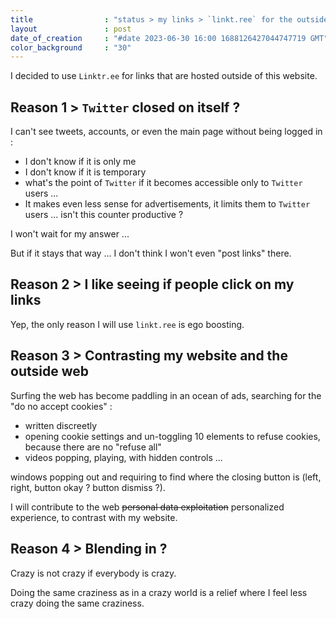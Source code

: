 ```yaml
---
title                : "status > my links > `linkt.ree` for the outside"
layout               : post
date_of_creation     : "#date 2023-06-30 16:00 1688126427044747719 GMT"
color_background     : "30"
---
```


I decided to use `Linktr.ee` for links that are hosted outside of this website.

## Reason 1 > `Twitter` closed on itself ?

I can't see tweets, accounts, or even the main page without being logged in :
- I don't know if it is only me
- I don't know if it is temporary
- what's the point of `Twitter` if it becomes accessible only to `Twitter` users ...
- It makes even less sense for advertisements, it limits them to `Twitter` users ... isn't this counter productive ?

I won't wait for my answer ...

But if it stays that way ... I don't think I won't even "post links" there.

## Reason 2 > I like seeing if people click on my links

Yep, the only reason I will use `linkt.ree` is ego boosting.

## Reason 3 > Contrasting my website and the outside web

Surfing the web has become paddling in an ocean of ads, searching for the "do no accept cookies" :
- written discreetly
- opening cookie settings and un-toggling 10 elements to refuse cookies, because there are no "refuse all"
- videos popping, playing, with hidden controls ...

windows popping out and requiring to find where the closing button is (left, right, button okay ? button dismiss ?).

I will contribute to the web ~~personal data exploitation~~ personalized experience, to contrast with my website.

## Reason 4 > Blending in ?

Crazy is not crazy if everybody is crazy.

Doing the same craziness as in a crazy world is a relief where I feel less crazy doing the same craziness.
